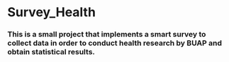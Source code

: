 # Survey_Health
### This is a small project that implements a smart survey to collect data in order to conduct health research by BUAP and obtain statistical results.
